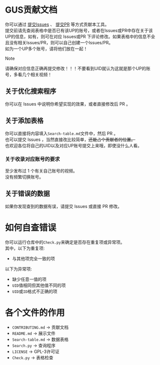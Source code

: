 # GUS贡献文档
你可以通过 [提交Issues](https://github.com/DuckDuckStudio/GenshinImpact-UP-Search/issues) 、 [提交PR](https://github.com/DuckDuckStudio/GenshinImpact-UP-Search/pulls) 等方式贡献本工具。  
提交前请先查阅表格中是否已有该UP的账号，或者在Issues或PR中存在关于该UP的信息，如有，则可在对应 Issues或PR 下评论修改。如果表格中的信息不全且没有相关Issues/PR，则可以自己创建一个Issues/PR。  
如为一个UP多个账号，请将他们放在一起！  

> [!NOTE]
> 请确保对应信息正确再提交修改！！！不要看到UID就认为这就是那个UP的账号，多看几个相关视频！  

## 关于优化搜索程序
你可以在 Issues 中说明你希望实现的效果，或者直接修改后 PR 。  

## 关于添加表格
你可以直接将内容填入`Search-table.md`文件中，然后 PR 。  
也可以提交 Issues ，当然直接改比较简单，~~还能占个贡献者的位置。~~  
也欢迎各位将自己的UID以及对应UP账号提交上来哦，即使没什么人看。  

### 关于收录对应账号的要求
至少发布过 1 个有关自己账号的视频。  
没有频繁切换账号。  

## 关于错误的数据
如果你发现查到的数据有误，请提交 Issues 或直接 PR 修改。  

# 如何自查错误
你可以运行仓库中的`Check.py`来确定是否存在重复项或异常项。  
其中，以下为重复项:  
- 与其他项完全一致的项

以下为异常项:  
- 缺少任意一值的项
- `UID`值相同但其他值不同的项
- `UID`或`ID`格式不正确的项

# 各个文件的作用
- `CONTRIBUTING.md` → 贡献文档
- `README.md` → 展示文件
- `Search-table.md` → 数据表格
- `Search.py` → 查询程序
- `LICENSE` → GPL-3许可证
- `Check.py` → 表格检查